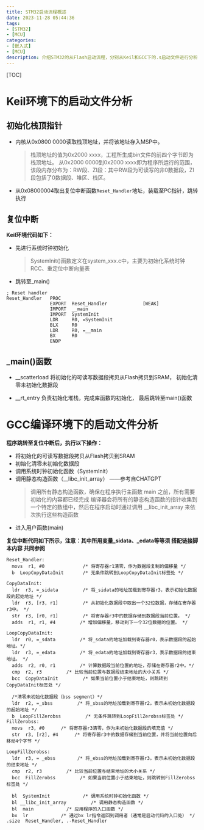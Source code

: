 ```yaml
---
title: STM32启动流程概述
date: 2023-11-28 05:44:36
tags:
- [STM32]
- [MCU]
categories:
- [嵌入式]
- [MCU]
description: 介绍STM32的从Flash启动流程，分别从Keil和GCC下的.s启动文件进行分析：从0x8000000到用户main()之间的初始化执行过程。
---
```


[TOC]

# Keil环境下的启动文件分析

## 初始化栈顶指针

- 内核从0x0800 0000读取栈顶地址，并将该地址存入MSP中。
    >栈顶地址的值为0x2000 xxxx，工程所生成bin文件的前四个字节即为栈顶地址。
    >从0x2000 0000到0x2000 xxxx即为程序所运行的范围，该段内存分布为：RW段、ZI段：其中RW段为可读写的非0数据段，ZI段包括了0数据段、堆区、栈区。
- 从0x08000004取出复位中断函数`Reset_Handler`地址，装载至PC指针，跳转执行

## 复位中断

**Keil环境代码如下：**
- 先进行系统时钟初始化
    >SystemInit()函数定义在system_xxx.c中，主要为初始化系统时钟RCC、重定位中断向量表
- 跳转至_main()

```
; Reset handler
Reset_Handler   PROC
                EXPORT  Reset_Handler             [WEAK]  
                IMPORT  __main
                IMPORT  SystemInit
                LDR     R0, =SystemInit   
                BLX     R0               
                LDR     R0, =__main
                BX      R0    
                ENDP
```

## _main()函数
- __scatterload
    将初始化的可读写数据段拷贝从Flash拷贝到SRAM，
    初始化清零未初始化数据段

- __rt_entry
    负责初始化堆栈，完成库函数的初始化，
    最后跳转至main()函数


# GCC编译环境下的启动文件分析
**程序跳转至复位中断后，执行以下操作：**
- 将初始化的可读写数据段拷贝从Flash拷贝到SRAM
- 初始化清零未初始化数据段
- 调用系统时钟初始化函数（SystemInit）
- 调用静态构造函数（__libc_init_array） ——参考自CHATGPT
    >调用所有静态构造函数，确保在程序执行主函数 main 之前，所有需要初始化的内容都已经完成
    >编译器会将所有的静态构造函数的指针收集到一个特定的数组中，然后在程序启动时通过调用 __libc_init_array 来依次执行这些构造函数
- 进入用户函数(main)<br>

**复位中断代码如下所示，注意：其中所用变量_sidata、_edata等等须 搭配链接脚本内容 共同参阅**

```
Reset_Handler:  
  movs  r1, #0              /* 将寄存器r1清零，作为数据段复制的偏移量 */
  b  LoopCopyDataInit       /* 无条件跳转到LoopCopyDataInit标签处 */

CopyDataInit:
  ldr  r3, =_sidata         /* 将_sidata的地址加载到寄存器r3，表示初始化数据段的起始地址 */
  ldr  r3, [r3, r1]         /* 从初始化数据段中取出一个32位数据，存储在寄存器r3中。 */
  str  r3, [r0, r1]         /* 将寄存器r3中的数据存储到数据段当前位置。 */
  adds  r1, r1, #4         /* 增加偏移量，移动到下一个32位数据的位置。 */
    
LoopCopyDataInit:
  ldr  r0, =_sdata         /* 将_sdata的地址加载到寄存器r0，表示数据段的起始地址。*/
  ldr  r3, =_edata         /* 将_edata的地址加载到寄存器r3，表示数据段的结束地址。 */
  adds  r2, r0, r1         /* 计算数据段当前位置的地址，存储在寄存器r2中。*/
  cmp  r2, r3         /* 比较当前位置与数据段结束地址的大小关系 */
  bcc  CopyDataInit         /* 如果当前位置小于结束地址，则跳转到CopyDataInit标签处 */
  
  /*清零未初始化数据段（bss segment）*/
  ldr  r2, =_sbss         /* 将_sbss的地址加载到寄存器r2，表示未初始化数据段的起始地址 */
  b  LoopFillZerobss         /* 无条件跳转到LoopFillZerobss标签处 */
FillZerobss:
  movs  r3, #0      /* 将寄存器r3清零，作为未初始化数据段的填充值 */
  str  r3, [r2], #4      /* 将寄存器r3中的数据存储到当前位置，并将当前位置向后移动4个字节 */
    
LoopFillZerobss:         
  ldr  r3, = _ebss        /* 将_ebss的地址加载到寄存器r3，表示未初始化数据段的结束地址 */
  cmp  r2, r3         /* 比较当前位置与结束地址的大小关系 */
  bcc  FillZerobss         /* 如果当前位置小于结束地址，则跳转到FillZerobss标签处 */

  bl  SystemInit            /* 调用系统时钟初始化函数 */
  bl __libc_init_array         /* 调用静态构造函数 */
  bl  main            /* 应用程序的入口函数 */
  bx  lr            /* 通过bx lr指令返回到调用者（通常是启动代码的入口处） */
.size  Reset_Handler, .-Reset_Handler
```


